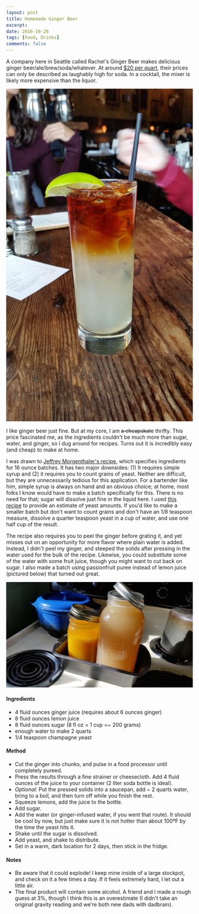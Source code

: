 ```yaml
---
layout: post
title: Homemade Ginger Beer
excerpt:
date: 2016-10-26
tags: [Food, Drinks]
comments: false
---
```


A company here in Seattle called Rachel's Ginger Beer makes delicious ginger beer/ale/brew/soda/whatever.
At around [$20 per quart](http://rachelsgingerbeer.com/products/variety-4-pack), their prices can only be described as laughably high for soda.
In a cocktail, the mixer is likely more expensive than the liquor.

![dark and stormy](/images/dark_and_stormy.jpg)

I like ginger beer just fine. But at my core, I am ~~a cheapskate~~ thrifty. This price fascinated me, as the ingredients couldn't be much more than sugar, water, and ginger, so I dug around for recipes. Turns out it is incredibly easy (and cheap) to make at home.

I was drawn to [Jeffrey Morgenthaler's recipe](http://www.jeffreymorgenthaler.com/2008/how-to-make-your-own-ginger-beer/), which specifies ingredients for 16 ounce batches. It has two major downsides: (1) It requires simple syrup and (2) it requires you to count grains of yeast. Neither are difficult, but they are unnecessarily tedious for this application. For a bartender like him, simple syrup is always on hand and an obvious choice; at home, most folks I know would have to make a batch specifically for this. There is no need for that; sugar will dissolve just fine in the liquid here. I used [this recipe](http://cooking.nytimes.com/recipes/1015319-homemade-ginger-beer) to provide an estimate of yeast amounts. If you'd like to make a smaller batch but don't want to count grains and don't have an 1/8 teaspoon measure, dissolve a quarter teaspoon yeast in a cup of water, and use one half cup of the result.

The recipe also requires you to peel the ginger before grating it, and yet misses out on an opportunity for more flavor where plain water is added. Instead, I didn't peel my ginger, and steeped the solids after pressing in the water used for the bulk of the recipe. Likewise, you could substitute some of the water with some fruit juice, though you might want to cut back on sugar. I also made a batch using passionfruit puree instead of lemon juice (pictured below) that turned out great.

![ginger beer photo](/images/ginger_beer.jpg)

#### Ingredients

- 4 fluid ounces ginger juice (requires about 6 ounces ginger)
- 8 fluid ounces lemon juice
- 8 fluid ounces sugar (8 fl oz = 1 cup =~ 200 grams)
- enough water to make 2 quarts
- 1/4 teaspoon champagne yeast

#### Method

- Cut the ginger into chunks, and pulse in a food processor until completely pureed.
- Press the results through a fine strainer or cheesecloth. Add 4 fluid ounces of the juice to your container (2 liter soda bottle is ideal).
- *Optional:* Put the pressed solids into a saucepan, add ~ 2 quarts water, bring to a boil, and then turn off while you finish the rest.
- Squeeze lemons, add the juice to the bottle.
- Add sugar.
- Add the water (or ginger-infused water, if you went that route). It should be cool by now, but just make sure it is not hotter than about 100ºF by the time the yeast hits it.
- Shake until the sugar is dissolved.
- Add yeast, and shake to distribute.
- Set in a warm, dark location for 2 days, then stick in the fridge.

#### Notes
- Be aware that it could explode! I keep mine inside of a large stockpot, and check on it a few times a day. If it feels extremely hard, I let out a little air.
- The final product will contain some alcohol. A friend and I made a rough guess at 3%, though I think this is an overestimate (I didn't take an original gravity reading and we're both new dads with dadbrain).
